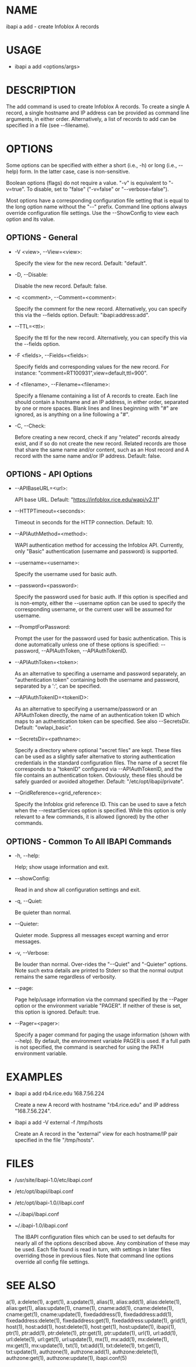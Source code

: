 # NAME

ibapi a add - create Infoblox A records

# USAGE

- ibapi a add &lt;options/args>

# DESCRIPTION

The add command is used to create Infoblox A records.
To create a single A record, a single hostname and IP address can be provided as
command line arguments, in either order.
Alternatively, a list of records to add can be specified in a file (see --filename).

# OPTIONS

Some options can be specified with either a short (i.e., -h) or long
(i.e., --help) form.  In the latter case, case is non-sensitive.

Boolean options (flags) do not require a value.  "-v" is equivalent to "-v=true".
To disable, set to "false" ("-v=false" or "--verbose=false").

Most options have a corresponding configuration file setting
that is equal to the long option name without the "--" prefix.
Command line options always override configuration file settings.
Use the --ShowConfig to view each option and its value.

## OPTIONS - General

- -V &lt;view>, --View=&lt;view>:

    Specify the view for the new record.  Default: "default".

- -D, --Disable:

    Disable the new record.  Default: false.

- -c &lt;comment>, --Comment=&lt;comment>:

    Specify the comment for the new record.
    Alternatively, you can specify this via the --fields option.
    Default: "ibapi:address:add".

- --TTL=&lt;ttl>:

    Specify the ttl for the new record.
    Alternatively, you can specify this via the --fields option.

- -F &lt;fields>, --Fields=&lt;fields>:

    Specify fields and corresponding values for the new record.  For instance:
    "comment=RT100931",view=default,ttl=900".

- -f &lt;filename>, --Filename=&lt;filename>:

    Specify a filename containing a list of A records to create.
    Each line should contain a hostname and an IP address, in either order, separated
    by one or more spaces.
    Blank lines and lines beginning with "#" are ignored, as is anything on a line
    following a "#".

- -C, --Check:

    Before creating a new record, check if any "related" records already exist, and if
    so do not create the new record.
    Related records are those that share the same name and/or content, 
    such as an Host record and A record with the same name and/or IP address.
    Default: false.

## OPTIONS - API Options

- --APIBaseURL=&lt;url>:

    API base URL.
    Default: "https://infoblox.rice.edu/wapi/v2.11"

- --HTTPTimeout=&lt;seconds>:

    Timeout in seconds for the HTTP connection.
    Default: 10.

- --APIAuthMethod=&lt;method>:

    WAPI authentication method for accessing the Infoblox API.  Currently,
    only "Basic" authentication (username and password) is supported.

- --username=&lt;username>:

    Specify the username used for basic auth.

- --password=&lt;password>:

    Specify the password used for basic auth.  If this option is specified
    and is non-empty, either the --username option can be used to specify
    the corresponding username, or the current user will be assumed for username.

- --PromptForPassword:

    Prompt the user for the password used for basic authentication.  This is done
    automatically unless one of these options is specified: --password,
    \--APIAuthToken, --APIAuthTokenID.

- --APIAuthToken=&lt;token>:

    As an alternative to specifing a username and password separately, an "authentication token" 
    containing both the username and password, separated by a ':', can be specified.

- --APIAuthTokenID=&lt;tokenID>:

    As an alternative to specifying a username/password or an APIAuthToken
    directly, the name of an authentication token ID which maps to an
    authentication token can be specified.  See also --SecretsDir.
    Default: "owlapi\_basic".

- --SecretsDir=&lt;pathname>:

    Specify a directory where optional "secret files" are kept.  These files can be
    used as a slightly safer alternative to storing authentication credentials in
    the standard configuration files.  The name of a secret file corresponds to a
    "tokenID" configured via --APIAuthTokenID, and the file contains an
    authentication token.  Obviously, these files should be safely guarded or
    avoided altogether.
    Default: "/etc/opt/ibapi/private".

- --GridReference=&lt;grid\_reference>:

    Specify the Infoblox grid reference ID. This can be used to save a fetch when
    the --restartServices option is specified.  While this option is only relevant
    to a few commands, it is allowed (ignored) by the other commands.

## OPTIONS - Common To All IBAPI Commands

- -h, --help:

    Help; show usage information and exit.

- --showConfig:

    Read in and show all configuration settings and exit.

- -q, --Quiet:

    Be quieter than normal.

- --Quieter:

    Quieter mode.  Suppress all messages except warning and error messages.

- -v, --Verbose:

    Be louder than normal. Over-rides the "--Quiet"  and "-Quieter" options.
    Note such extra details are printed to Stderr so that the normal output
    remains the same regardless of verbosity.

- --page:

    Page help/usage information via the command specified by the --Pager option or
    the environment variable "PAGER".  If neither of these is set, this option 
    is ignored.  Default: true.

- --Pager=&lt;pager>:

    Specify a pager command for paging the usage information (shown with --help).  By default,
    the environment variable PAGER is used.  If a full path is not specified, the command
    is searched for using the PATH environment variable.

# EXAMPLES

- ibapi a add rb4.rice.edu 168.7.56.224

    Create a new A record with hostname "rb4.rice.edu" and IP address "168.7.56.224".

- ibapi a add -V external -f /tmp/hosts

    Create an A record in the "external" view for each hostname/IP pair specified in the file "/tmp/hosts". 

# FILES

- /usr/site/ibapi-1.0/etc/ibapi.conf
- /etc/opt/ibapi/ibapi.conf
- /etc/opt/ibapi-1.0//ibapi.conf
- ~/.ibapi/ibapi.conf
- ~/.ibapi-1.0/ibapi.conf

    The IBAPI configuration files which can be used to
    set defaults for nearly all of the options described above.
    Any combination of these may be used.
    Each file found is read in turn, with settings in later files
    overriding those in previous files.  Note that command line
    options override all config file settings.

# SEE ALSO

a(1),
a:delete(1),
a:get(1),
a:update(1),
alias(1),
alias:add(1),
alias:delete(1),
alias:get(1),
alias:update(1),
cname(1),
cname:add(1),
cname:delete(1),
cname:get(1),
cname:update(1),
fixedaddress(1),
fixedaddress:add(1),
fixedaddress:delete(1),
fixedaddress:get(1),
fixedaddress:update(1),
grid(1),
host(1),
host:add(1),
host:delete(1),
host:get(1),
host:update(1),
ibapi(1),
ptr(1),
ptr:add(1),
ptr:delete(1),
ptr:get(1),
ptr:update(1),
url(1),
url:add(1),
url:delete(1),
url:get(1),
url:update(1),
mx(1),
mx:add(1),
mx:delete(1),
mx:get(1),
mx:update(1),
txt(1),
txt:add(1),
txt:delete(1),
txt:get(1),
txt:update(1),
authzone(1),
authzone:add(1),
authzone:delete(1),
authzone:get(1),
authzone:update(1),
ibapi.conf(5)
